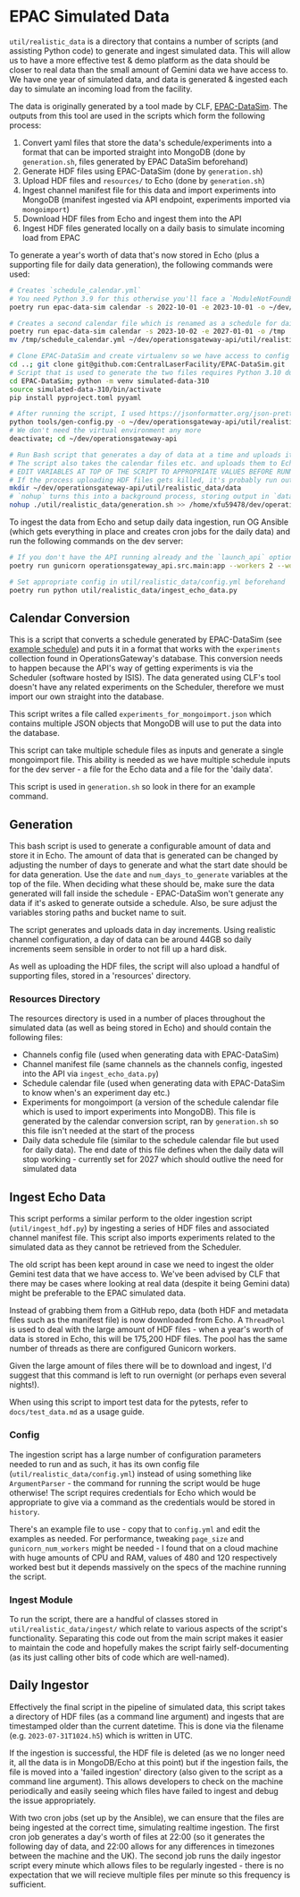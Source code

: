 # EPAC Simulated Data
`util/realistic_data` is a directory that contains a number of scripts (and assisting Python code) to generate and ingest simulated data. This will allow us to have a more effective test & demo platform as the data should be closer to real data than the small amount of Gemini data we have access to. We have one year of simulated data, and data is generated & ingested each day to simulate an incoming load from the facility.

The data is originally generated by a tool made by CLF, [EPAC-DataSim](https://github.com/CentralLaserFacility/EPAC-DataSim). The outputs from this tool are used in the scripts which form the following process:

1. Convert yaml files that store the data's schedule/experiments into a format that can be imported straight into MongoDB (done by `generation.sh`, files generated by EPAC DataSim beforehand)
2. Generate HDF files using EPAC-DataSim (done by `generation.sh`)
3. Upload HDF files and `resources/` to Echo (done by `generation.sh`)
4. Ingest channel manifest file for this data and import experiments into MongoDB (manifest ingested via API endpoint, experiments imported via `mongoimport`)
5. Download HDF files from Echo and ingest them into the API
6. Ingest HDF files generated locally on a daily basis to simulate incoming load from EPAC

To generate a year's worth of data that's now stored in Echo (plus a supporting file for daily data generation), the following commands were used:
```bash
# Creates `schedule_calendar.yml`
# You need Python 3.9 for this otherwise you'll face a `ModuleNotFoundError` for `zoneinfo`. Use `pyenv` or install a different version using `yum`
poetry run epac-data-sim calendar -s 2022-10-01 -e 2023-10-01 -o ~/dev/operationsgateway-api/util/realistic_data/resources/

# Creates a second calendar file which is renamed as a schedule for daily data
poetry run epac-data-sim calendar -s 2023-10-02 -e 2027-01-01 -o /tmp
mv /tmp/schedule_calendar.yml ~/dev/operationsgateway-api/util/realistic_data/resources/daily_data_schedule.yml

# Clone EPAC-DataSim and create virtualenv so we have access to config generator script
cd ..; git clone git@github.com:CentralLaserFacility/EPAC-DataSim.git
# Script that is used to generate the two files requires Python 3.10 due to match/case. If you're using pyenv, use `pyenv local 3.10`
cd EPAC-DataSim; python -m venv simulated-data-310
source simulated-data-310/bin/activate
pip install pyproject.toml pyyaml

# After running the script, I used https://jsonformatter.org/json-pretty-print to turn the single line manifest file into JSON pretty print for readability
python tools/gen-config.py -o ~/dev/operationsgateway-api/util/realistic_data/resources/channels_config.yml -m ~/dev/operationsgateway-api/util/realistic_data/resources/channel_manifest.json
# We don't need the virtual environment any more
deactivate; cd ~/dev/operationsgateway-api

# Run Bash script that generates a day of data at a time and uploads it to Echo
# The script also takes the calendar files etc. and uploads them to Echo
# EDIT VARIABLES AT TOP OF THE SCRIPT TO APPROPRIATE VALUES BEFORE RUNNING
# If the process uploading HDF files gets killed, it's probably run out of memory. Decreasing the number of threads seems to help - on my dev VM, I used 6 threads (`s4cmd` default is 16). Keep an eye on resources using `htop` and tweak as needed
mkdir ~/dev/operationsgateway-api/util/realistic_data/data
# `nohup` turns this into a background process, storing output in `data_generation.log`
nohup ./util/realistic_data/generation.sh >> /home/xfu59478/dev/operationsgateway-api/data_generation.log 2>&1 &
```

To ingest the data from Echo and setup daily data ingestion, run OG Ansible (which gets everything in place and creates cron jobs for the daily data) and run the following commands on the dev server:
```bash
# If you don't have the API running already and the `launch_api` option is set to false, start up an instance. `-t` increases the time allowed for workers to respond to a request, handy for these bigger HDF files
poetry run gunicorn operationsgateway_api.src.main:app --workers 2 --worker-class uvicorn.workers.UvicornWorker -b 127.0.0.1:8000 -t 300

# Set appropriate config in util/realistic_data/config.yml beforehand
poetry run python util/realistic_data/ingest_echo_data.py
```

## Calendar Conversion
This is a script that converts a schedule generated by EPAC-DataSim (see [example schedule](https://github.com/CentralLaserFacility/EPAC-DataSim/blob/development/schedule_config.yml)) and puts it in a format that works with the `experiments` collection found in OperationsGateway's database. This conversion needs to happen because the API's way of getting experiments is via the Scheduler (software hosted by ISIS). The data generated using CLF's tool doesn't have any related experiments on the Scheduler, therefore we must import our own straight into the database.

This script writes a file called `experiments_for_mongoimport.json` which contains multiple JSON objects that MongoDB will use to put the data into the database.

This script can take multiple schedule files as inputs and generate a single mongoimport file. This ability is needed as we have multiple schedule inputs for the dev server - a file for the Echo data and a file for the 'daily data'.

This script is used in `generation.sh` so look in there for an example command.

## Generation
This bash script is used to generate a configurable amount of data and store it in Echo. The amount of data that is generated can be changed by adjusting the number of days to generate and what the start date should be for data generation. Use the `date` and `num_days_to_generate` variables at the top of the file. When deciding what these should be, make sure the data generated will fall inside the schedule - EPAC-DataSim won't generate any data if it's asked to generate outside a schedule. Also, be sure adjust the variables storing paths and bucket name to suit.

The script generates and uploads data in day increments. Using realistic channel configuration, a day of data can be around 44GB so daily increments seem sensible in order to not fill up a hard disk.

As well as uploading the HDF files, the script will also upload a handful of supporting files, stored in a 'resources' directory.

### Resources Directory
The resources directory is used in a number of places throughout the simulated data (as well as being stored in Echo) and should contain the following files:
- Channels config file (used when generating data with EPAC-DataSim)
- Channel manifest file (same channels as the channels config, ingested into the API via `ingest_echo_data.py`)
- Schedule calendar file (used when generating data with EPAC-DataSim to know when's an experiment day etc.)
- Experiments for mongoimport (a version of the schedule calendar file which is used to import experiments into MongoDB). This file is generated by the calendar conversion script, ran by `generation.sh` so this file isn't needed at the start of the process
- Daily data schedule file (similar to the schedule calendar file but used for daily data). The end date of this file defines when the daily data will stop working - currently set for 2027 which should outlive the need for simulated data

## Ingest Echo Data
This script performs a similar perform to the older ingestion script (`util/ingest_hdf.py`) by ingesting a series of HDF files and associated channel manifest file. This script also imports experiments related to the simulated data as they cannot be retrieved from the Scheduler.

The old script has been kept around in case we need to ingest the older Gemini test data that we have access to. We've been advised by CLF that there may be cases where looking at real data (despite it being Gemini data) might be preferable to the EPAC simulated data.

Instead of grabbing them from a GitHub repo, data (both HDF and metadata files such as the manifest file) is now downloaded from Echo. A `ThreadPool` is used to deal with the large amount of HDF files - when a year's worth of data is stored in Echo, this will be 175,200 HDF files. The pool has the same number of threads as there are configured Gunicorn workers.

Given the large amount of files there will be to download and ingest, I'd suggest that this command is left to run overnight (or perhaps even several nights!).

When using this script to import test data for the pytests, refer to `docs/test_data.md` as a usage guide.

### Config
The ingestion script has a large number of configuration parameters needed to run and as such, it has its own config file (`util/realistic_data/config.yml`) instead of using something like `ArgumentParser` - the command for running the script would be huge otherwise! The script requires credentials for Echo which would be appropriate to give via a command as the credentials would be stored in `history`.

There's an example file to use - copy that to `config.yml` and edit the examples as needed. For performance, tweaking `page_size` and `gunicorn_num_workers` might be needed - I found that on a cloud machine with huge amounts of CPU and RAM, values of 480 and 120 respectively worked best but it depends massively on the specs of the machine running the script.

### Ingest Module
To run the script, there are a handful of classes stored in `util/realistic_data/ingest/` which relate to various aspects of the script's functionality. Separating this code out from the main script makes it easier to maintain the code and hopefully makes the script fairly self-documenting (as its just calling other bits of code which are well-named).

## Daily Ingestor
Effectively the final script in the pipeline of simulated data, this script takes a directory of HDF files (as a command line argument) and ingests that are timestamped older than the current datetime. This is done via the filename (e.g. `2023-07-31T1024.h5`) which is written in UTC.

If the ingestion is successful, the HDF file is deleted (as we no longer need it, all the data is in MongoDB/Echo at this point) but if the ingestion fails, the file is moved into a 'failed ingestion' directory (also given to the script as a command line argument). This allows developers to check on the machine periodically and easily seeing which files have failed to ingest and debug the issue appropriately.

With two cron jobs (set up by the Ansible), we can ensure that the files are being ingested at the correct time, simulating realtime ingestion. The first cron job generates a day's worth of files at 22:00 (so it generates the following day of data, and 22:00 allows for any differences in timezones between the machine and the UK). The second job runs the daily ingestor script every minute which allows files to be regularly ingested - there is no expectation that we will recieve multiple files per minute so this frequency is sufficient.
